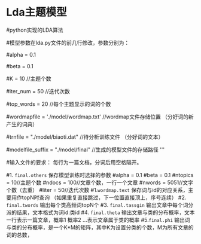 # Lda主题模型
#python实现的LDA算法

#模型参数在lda.py文件的前几行修改，参数分别为：

#alpha = 0.1

#beta = 0.1

#K = 10 //主题个数

#iter_num = 50 //迭代次数

#top_words = 20 //每个主题显示的词的个数

#wordmapfile = './model/wordmap.txt' //wordmap文件存储位置      （分好词的新产生的词典）

#trnfile = "./model/biaoti.dat" //待分析训练文件 （分好词的文本）

#modelfile_suffix = "./model/final" //生成的模型文件的存储路径 '''

#输入文件的要求： 每行为一篇文档，分词后用空格隔开。

#1. `final.others` 保存模型训练时选择的参数 
#alpha = 0.1
#beta = 0.1
#ntopics = 10//主题个数
#ndocs = 100//文章个数，一行一个文章
#nwords = 5051//文字个数（去重）
#liter = 50//迭代次数
#1.`wordmap.text` 保存词与id的对应关系，主要用作topN时查询 （如果重复直接跳过，下一位置直接顶上，序号连续）
#2. `final.twords` 输出每个类高频词topN个 
#3. `final.tassgin` 输出文章中每个词分派的结果，文本格式为词id:类id 
#4. `final.theta` 输出文章与类的分布概率，文本一行表示一篇文章，概率1   概率2 ...表示文章属于类的概率 
#5.`final.phi` 输出词与类的分布概率，是一个K*M的矩阵，其中K为设置分类的个数，M为所有文章的词的总数，












